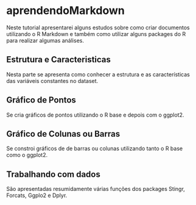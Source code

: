 # aprendendoMarkdown
Neste tutorial apresentarei alguns estudos sobre como criar documentos utilizando o R Markdown e também como utilizar alguns packages do R para realizar algumas análises.

## Estrutura e Caracteristicas
Nesta parte se apresenta como conhecer a estrutura e as características das variáveis constantes no dataset.

## Gráfico de Pontos
Se cria gráficos de pontos utilizando o R base e depois com o ggplot2.

## Gráfico de Colunas ou Barras
Se constroi gráficos de de barras ou colunas utilizando tanto o R base como o ggplot2.

## Trabalhando com dados
São apresentadas resumidamente várias funções dos packages Stingr, Forcats, Ggplo2 e Dplyr.
